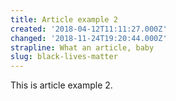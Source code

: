 ```yaml
---
title: Article example 2
created: '2018-04-12T11:11:27.000Z'
changed: '2018-11-24T19:20:44.000Z'
strapline: What an article, baby
slug: black-lives-matter
---
```


This is article example 2.